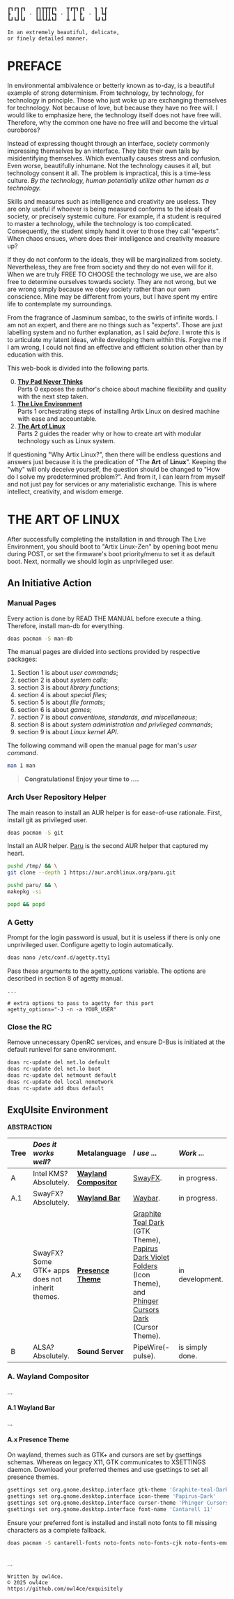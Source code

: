 ```
┏┓┏┓┏┓   ┏┓┳┳┳┏┓   ┳┏┳┓┏┓   ┓ ┓┏
┣  ┃┃  · ┃┃┃┃┃┗┓ · ┃ ┃ ┣  · ┃ ┗┫
┗┛┗┛┗┛   ┗┻┗┛┻┗┛   ┻ ┻ ┗┛   ┗┛┗┛

In an extremely beautiful, delicate,
or finely detailed manner.
```

# PREFACE

In environmental ambivalence or betterly known as to-day, is a beautiful example of strong determinism. From technology,
by technology, for technology in principle. Those who just woke up are exchanging themselves for technology. Not because
of love, but because they have no free will. I would like to emphasize here, the technology itself does not have free
will. Therefore, why the common one have no free will and become the virtual ouroboros?

Instead of expressing thought through an interface, society commonly impressing themselves by an interface. They bite
their own tails by misidentifying themselves. Which eventually causes stress and confusion. Even worse, beautifully
inhumane. Not the technology causes it all, but technology consent it all. The problem is impractical, this is a
time-less culture. *By the technology, human potentially utilize other human as a technology.*

Skills and measures such as intelligence and creativity are useless. They are only useful if whoever is being measured
conforms to the ideals of society, or precisely systemic culture. For example, if a student is required to master a
technology, while the technology is too complicated. Consequently, the student simply hand it over to those they call
"experts". When chaos ensues, where does their intelligence and creativity measure up?

If they do not conform to the ideals, they will be marginalized from society. Nevertheless, they are free from society
and they do not even will for it. When we are truly FREE TO CHOOSE the technology we use, we are also free to determine
ourselves towards society. They are not wrong, but we are wrong simply because we obey society rather than our own
conscience. Mine may be different from yours, but I have spent my entire life to contemplate my surroundings.

From the fragrance of Jasminum sambac, to the swirls of infinite words. I am not an expert, and there are no things such
as "experts". Those are just labelling system and no further explanation, as I said *before*. I wrote this is to
articulate my latent ideas, while developing them within this. Forgive me if I am wrong, I could not find an effective
and efficient solution other than by education with this.

This web-book is divided into the following parts.

0. [**Thy Pad Never Thinks**](./0.THY-PAD-NEVER-THINKS.md)  
   Parts 0 exposes the author's choice about machine flexibility and quality with the next step taken.
1. [**The Live Environment**](./1.THE-LIVE-ENVIRONMENT.md)  
   Parts 1 orchestrating steps of installing Artix Linux on desired machine with ease and accountable.
2. [**The Art of Linux**](#the-art-of-linux)  
   Parts 2 guides the reader why or how to create art with modular technology such as Linux system.

If questioning "Why Artix Linux?", then there will be endless questions and answers just because it is the predication
of "The **Art** of **Linux**". Keeping the "why" will only deceive yourself, the question should be changed to "How do I
solve my predetermined problem?". And from it, I can learn from myself and not just pay for services or any
materialistic exchange. This is where intellect, creativity, and wisdom emerge.

# THE ART OF LINUX

After successfully completing the installation in and through The Live Environment, you should boot to "Artix Linux-Zen"
by opening boot menu during POST, or set the firmware's boot priority/menu to set it as default boot. Next, normally we
should login as unprivileged user.

## An Initiative Action

### Manual Pages

Every action is done by READ THE MANUAL before execute a thing. Therefore, install man-db for everything.

```sh
doas pacman -S man-db
```

The manual pages are divided into sections provided by respective packages:
1. Section 1 is about *user commands*;
2. section 2 is about *system calls*;
3. section 3 is about *library functions*;
4. section 4 is about *special files*;
5. section 5 is about *file formats*;
6. section 6 is about *games*;
7. section 7 is about *conventions, standards, and miscellaneous*;
8. section 8 is about *system administration and privileged commands*;
9. section 9 is about *Linux kernel API*.

The following command will open the manual page for man's *user command*.

```sh
man 1 man
```

> **Congratulations! Enjoy your time to ....**

### Arch User Repository Helper

The main reason to install an AUR helper is for ease-of-use rationale. First, install git as privileged user.

```sh
doas pacman -S git
```

Install an AUR helper. [Paru](https://github.com/Morganamilo/paru) is the second AUR helper that captured my heart.

```sh
pushd /tmp/ && \
git clone --depth 1 https://aur.archlinux.org/paru.git

pushd paru/ && \
makepkg -si

popd && popd
```

### A Getty

Prompt for the login password is usual, but it is useless if there is only one unprivileged user. Configure agetty to
login automatically.

```sh
doas nano /etc/conf.d/agetty.tty1
```

Pass these arguments to the agetty_options variable. The options are described in section 8 of agetty manual.

```
...

# extra options to pass to agetty for this port
agetty_options="-J -n -a YOUR_USER"
```

### Close the RC

Remove unnecessary OpenRC services, and ensure D-Bus is initiated at the default runlevel for sane environment.

```sh
doas rc-update del net.lo default
doas rc-update del net.lo boot
doas rc-update del netmount default
doas rc-update del local nonetwork
doas rc-update add dbus default
```

## ExqUIsite Environment

**ABSTRACTION**

| Tree | *Does it works well?* | **Metalanguage** | *I use ...* | *Work ...* |
|:---|:---|:---|:---|:---|
| A | Intel KMS? Absolutely. | [**Wayland Compositor**](#a-wayland-compositor) | [SwayFX](https://github.com/WillPower3309/swayfx). | in progress. |
| A.1 | SwayFX? Absolutely. | [**Wayland Bar**](#a1-wayland-bar) | [Waybar](https://github.com/Alexays/Waybar). | in progress. |
| A.x | SwayFX? Some GTK+ apps does not inherit themes. | [**Presence Theme**](#ax-presence-theme) | [Graphite Teal Dark](https://www.gnome-look.org/p/1598493/) (GTK Theme), [Papirus Dark Violet Folders](https://www.gnome-look.org/p/1166289/) (Icon Theme), and [Phinger Cursors Dark](https://github.com/phisch/phinger-cursors) (Cursor Theme). | in development. |
| B | ALSA? Absolutely. | **Sound Server** | PipeWire(-pulse). | is simply done. |

### A. Wayland Compositor

...

#### A.1 Wayland Bar

...

#### A.x Presence Theme

On wayland, themes such as GTK+ and cursors are set by gsettings schemas. Whereas on legacy X11, GTK communicates to
XSETTINGS daemon. Download your preferred themes and use gsettings to set all presence themes.

```sh
gsettings set org.gnome.desktop.interface gtk-theme 'Graphite-teal-Dark'
gsettings set org.gnome.desktop.interface icon-theme 'Papirus-Dark'
gsettings set org.gnome.desktop.interface cursor-theme 'Phinger Cursors (dark)'
gsettings set org.gnome.desktop.interface font-name 'Cantarell 11'
```

Ensure your preferred font is installed and install noto fonts to fill missing characters as a complete fallback.

```sh
doas pacman -S cantarell-fonts noto-fonts noto-fonts-cjk noto-fonts-emoji noto-fonts-extra --needed
```

<br>...<br>

```
Written by owl4ce.
© 2025 owl4ce
https://github.com/owl4ce/exquisitely
```
